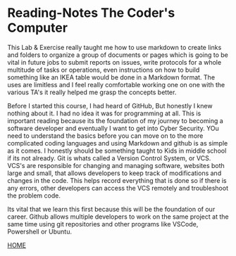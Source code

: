 # Reading-Notes The Coder's Computer

This Lab & Exercise really taught me how to use markdown to create links and folders to organize a group of documents or pages which is going to be vital in future jobs to submit reports on issues, write protocols for a whole multitude of tasks or operations, even instructions on how to build something like an IKEA table would be done in a Markdown format. The uses are limitless and I feel really comfortable working one on one with the various TA's it really helped me grasp the concepts better. 

Before I started this course, I had heard of GitHub, But honestly I knew nothing about it. I had no idea it was for programming at all. 
This is important reading because its the foundation of my journey to becoming a software developer and eventually I want to get into Cyber Security. YOu need to understand the basics before you can move on to the more complicated coding languages and using Markdown and github is as simple as it comes. I honestly should be something taught to Kids in middle school if its not already. Git is whats called a Version Control System, or VCS. VCS's are responsible for changing and managing software, websites both large and small, that allows developers to keep track of modifications and changes in the code. This helps record everything that is done so if there is any errors, other developers can access the VCS remotely and troubleshoot the problem code. 

Its vital that we learn this first because this will be the foundation of our career. Github allows multiple developers to work on the same project at the same time using git repositories and other programs like VSCode, Powershell or Ubuntu.

[HOME](../README.md)